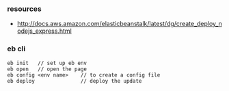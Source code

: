 ### resources

* http://docs.aws.amazon.com/elasticbeanstalk/latest/dg/create_deploy_nodejs_express.html

### eb cli

    eb init   // set up eb env
    eb open   // open the page
    eb config <env name>    // to create a config file
    eb deploy               // deploy the update
